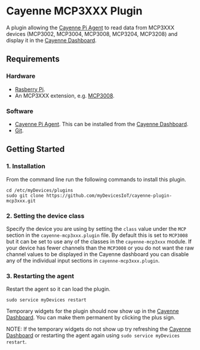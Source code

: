 # Cayenne MCP3XXX Plugin
A plugin allowing the [Cayenne Pi Agent](https://github.com/myDevicesIoT/Cayenne-Agent) to read data from MCP3XXX devices (MCP3002, MCP3004, MCP3008, MCP3204, MCP3208) and display it in the [Cayenne Dashboard](https://cayenne.mydevices.com).

## Requirements
### Hardware
* [Rasberry Pi](https://www.raspberrypi.org).
* An MCP3XXX extension, e.g. [MCP3008](https://www.adafruit.com/product/856).

### Software
* [Cayenne Pi Agent](https://github.com/myDevicesIoT/Cayenne-Agent). This can be installed from the [Cayenne Dashboard](https://cayenne.mydevices.com).
* [Git](https://git-scm.com/).

## Getting Started

### 1. Installation

   From the command line run the following commands to install this plugin.
   ```
   cd /etc/myDevices/plugins
   sudo git clone https://github.com/myDevicesIoT/cayenne-plugin-mcp3xxx.git
   ```

### 2. Setting the device class

   Specify the device you are using by setting the `class` value under the `MCP` section in the `cayenne-mcp3xxx.plugin` file.
   By default this is set to `MCP3008` but it can be set to use any of the classes in the `cayenne-mcp3xxx` module. If your 
   device has fewer channels than the `MCP3008` or you do not want the raw channel values to be displayed in the Cayenne 
   dashboard you can disable any of the individual input sections in `cayenne-mcp3xxx.plugin`.

### 3. Restarting the agent

   Restart the agent so it can load the plugin.
   ```
   sudo service myDevices restart
   ```
   Temporary widgets for the plugin should now show up in the [Cayenne Dashboard](https://cayenne.mydevices.com). You can make them permanent by clicking the plus sign.

   NOTE: If the temporary widgets do not show up try refreshing the [Cayenne Dashboard](https://cayenne.mydevices.com) or restarting the agent again using `sudo service myDevices restart`.
